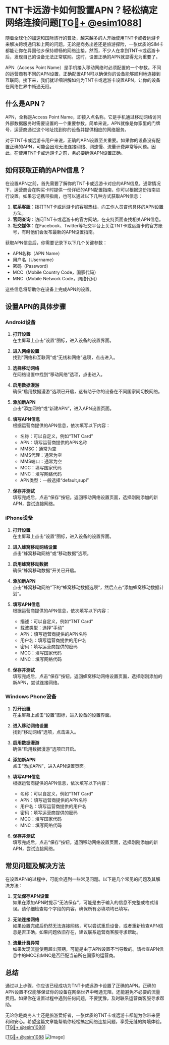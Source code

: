 # TNT卡远游卡如何設置APN？轻松搞定网络连接问题[[TG💪+ @esim1088](https://t.me/s/esim1088)]

随着全球化的加速和国际旅行的普及，越来越多的人开始使用TNT卡或者远游卡来解决跨境通讯和上网的问题。无论是商务出差还是旅游探险，一张优质的SIM卡都能让你在异国他乡保持顺畅的网络连接。然而，不少人在拿到TNT卡或远游卡后，发现自己的设备无法正常联网。这时，设置正确的APN就显得尤为重要了。

APN（Access Point Name）是手机接入移动网络时必须配置的一个参数。不同的运营商有不同的APN设置，正确配置APN可以确保你的设备能够顺利地连接到互联网。接下来，我们就详细讲解如何为TNT卡或远游卡设置APN，让你的设备在网络世界中畅通无阻。

## 什么是APN？

APN，全称是Access Point Name，即接入点名称。它是手机通过移动网络访问外部数据服务时需要设置的一个重要参数。简单来说，APN就像是你家里的门牌号，运营商通过这个地址找到你的设备并提供相应的网络服务。

对于TNT卡或远游卡用户来说，正确的APN设置至关重要。如果你的设备没有配置正确的APN，可能会出现无法连接网络、网速慢、流量计费异常等问题。因此，在使用TNT卡或远游卡之前，务必要确保APN设置正确。

## 如何获取正确的APN信息？

在设置APN之前，首先需要了解你的TNT卡或远游卡对应的APN信息。通常情况下，运营商会在购买卡时提供一份详细的APN配置指南，你可以根据这份指南进行设置。如果忘记携带指南，也可以通过以下几种方式获取APN信息：

1. **联系客服**：拨打TNT卡或远游卡的客服热线，向工作人员咨询具体的APN设置方法。
2. **官网查询**：访问TNT卡或远游卡的官方网站，在支持页面查找相关APN信息。
3. **社交媒体**：在Facebook、Twitter等社交平台上关注TNT卡或远游卡的官方账号，有时他们会发布最新的APN设置指南。

获取APN信息后，你需要记录下以下几个关键参数：
- APN名称（APN Name）
- 用户名（Username）
- 密码（Password）
- MCC（Mobile Country Code，国家代码）
- MNC（Mobile Network Code，网络代码）

这些信息将帮助你在设备上完成APN的设置。

## 设置APN的具体步骤

### Android设备

1. **打开设置**  
   在主屏幕上点击“设置”图标，进入设备的设置界面。

2. **进入网络设置**  
   找到“网络和互联网”或“无线和网络”选项，点击进入。

3. **选择移动网络**  
   在网络设置中找到“移动网络”选项，点击进入。

4. **启用数据漫游**  
   确保“启用数据漫游”选项已开启，这有助于你的设备在不同国家间切换网络。

5. **添加新APN**  
   点击“添加网络”或“新建APN”，进入APN设置页面。

6. **填写APN信息**  
   根据运营商提供的APN信息，依次填写以下内容：
   - 名称：可以自定义，例如“TNT Card”
   - APN：填写运营商提供的APN名称
   - MMSC：通常为空
   - MMS代理：通常为空
   - MMS端口：通常为空
   - MCC：填写国家代码
   - MNC：填写网络代码
   - APN类型：一般选择“default,supl”

7. **保存并测试**  
   填写完成后，点击“保存”按钮。返回移动网络设置页面，选择刚刚添加的新APN，尝试连接网络。

### iPhone设备

1. **打开设置**  
   在主屏幕上点击“设置”图标，进入设备的设置界面。

2. **进入蜂窝移动网络设置**  
   点击“蜂窝移动网络”或“移动数据”选项。

3. **启用蜂窝移动数据**  
   确保“蜂窝移动数据”开关已开启。

4. **添加新APN**  
   点击“蜂窝移动网络”下的“蜂窝移动数据选项”，然后点击“添加蜂窝移动数据计划”。

5. **填写APN信息**  
   根据运营商提供的APN信息，依次填写以下内容：
   - 描述：可以自定义，例如“TNT Card”
   - 载波类型：选择“手动”
   - APN：填写运营商提供的APN名称
   - 用户名：填写运营商提供的用户名
   - 密码：填写运营商提供的密码
   - MCC：填写国家代码
   - MNC：填写网络代码

6. **保存并测试**  
   填写完成后，点击“保存”按钮。返回蜂窝移动网络设置页面，选择刚刚添加的新APN，尝试连接网络。

### Windows Phone设备

1. **打开设置**  
   在主屏幕上点击“设置”图标，进入设备的设置界面。

2. **进入移动网络设置**  
   找到“移动网络”选项，点击进入。

3. **启用数据漫游**  
   确保“启用数据漫游”选项已开启。

4. **添加新APN**  
   点击“添加APN”，进入APN设置页面。

5. **填写APN信息**  
   根据运营商提供的APN信息，依次填写以下内容：
   - 名称：可以自定义，例如“TNT Card”
   - APN：填写运营商提供的APN名称
   - 用户名：填写运营商提供的用户名
   - 密码：填写运营商提供的密码
   - MCC：填写国家代码
   - MNC：填写网络代码

6. **保存并测试**  
   填写完成后，点击“保存”按钮。返回移动网络设置页面，选择刚刚添加的新APN，尝试连接网络。

## 常见问题及解决方法

在设置APN的过程中，可能会遇到一些常见问题。以下是几个常见的问题及其解决方法：

1. **无法保存APN设置**  
   如果在添加APN时提示“无法保存”，可能是由于输入的信息不完整或格式错误。请仔细检查每个字段的内容，确保所有必填项均已填写。

2. **无法连接网络**  
   如果设置完成后仍然无法连接网络，可以尝试重启设备，或者重新检查APN信息是否正确。如果问题依旧存在，建议联系运营商客服寻求帮助。

3. **流量计费异常**  
   如果发现流量使用超出预期，可能是由于APN设置不当导致的。请检查APN信息中的MCC和MNC是否匹配当前所在国家的运营商。

## 总结

通过以上步骤，你应该已经成功为TNT卡或远游卡设置了正确的APN。正确的APN设置不仅能够保证你的设备在网络世界中畅通无阻，还能避免不必要的流量费用。如果你在设置过程中遇到任何问题，不要犹豫，及时联系运营商客服寻求帮助。

无论你是商务人士还是旅游爱好者，一张优质的TNT卡或远游卡都能为你带来便利和安心。希望这篇文章能帮助你轻松搞定网络连接问题，享受无缝的跨境体验。[[TG💪+ @esim1088](https://t.me/s/esim1088)]

[[TG💪+ @esim1088](https://t.me/s/esim1088) ![Image](https://i.postimg.cc/4NQfJmqS/Snipaste-2025-05-13-00-14-12.png)]
